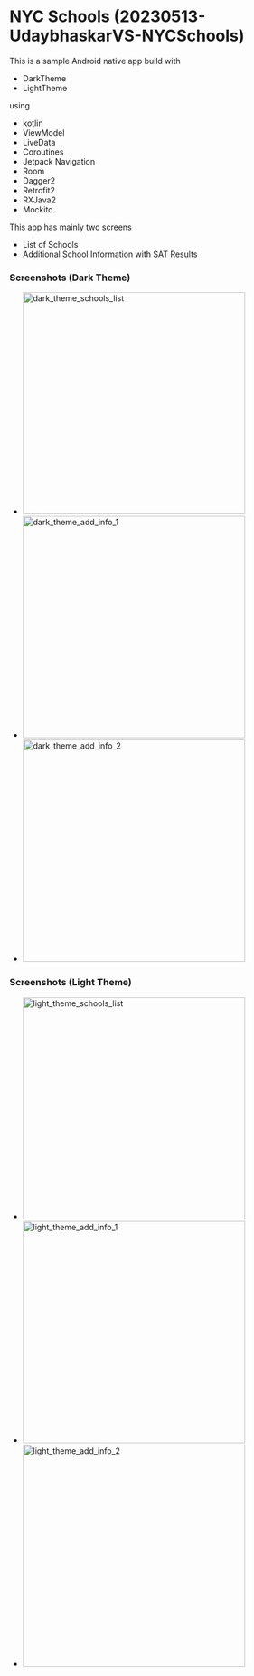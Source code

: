 # NYC Schools (20230513-UdaybhaskarVS-NYCSchools)

This is a sample Android native app build
with
- DarkTheme
- LightTheme

using
- kotlin
- ViewModel
- LiveData
- Coroutines
- Jetpack Navigation
- Room
- Dagger2
- Retrofit2
- RXJava2
- Mockito.

This app has mainly two screens
- List of Schools
- Additional School Information with SAT Results


### Screenshots (Dark Theme)
- <img width="393" alt="dark_theme_schools_list" src="https://github.com/udayfionics/20230513-UdaybhaskarVS-NYCSchools/assets/28508116/86e247ca-f3b2-4619-b4e4-572d539724df" title="Dark Theme Schools List">
- <img width="393" alt="dark_theme_add_info_1" src="https://github.com/udayfionics/20230513-UdaybhaskarVS-NYCSchools/assets/28508116/9a804434-88da-440e-8662-14af618e5307" title="Dark Theme Additional Information 1">
- <img width="393" alt="dark_theme_add_info_2" src="https://github.com/udayfionics/20230513-UdaybhaskarVS-NYCSchools/assets/28508116/b579954d-e4f1-4712-b6d9-a270e78d91a7" title="Dark Theme Additional Information 2">


### Screenshots (Light Theme)
- <img width="393" alt="light_theme_schools_list" src="https://github.com/udayfionics/20230513-UdaybhaskarVS-NYCSchools/assets/28508116/b99645db-5f58-4a60-a273-07bb1866b6a1" title="Light Theme Schools List">
- <img width="393" alt="light_theme_add_info_1" src="https://github.com/udayfionics/20230513-UdaybhaskarVS-NYCSchools/assets/28508116/ced415d4-5558-4d26-992d-288e01340ed1" title="Light Theme Additional Information 1">
- <img width="393" alt="light_theme_add_info_2" src="https://github.com/udayfionics/20230513-UdaybhaskarVS-NYCSchools/assets/28508116/ba9cdce7-1ca0-4b77-bcf7-1ccb37e474e5" title="Light Theme Additional Information 2">
